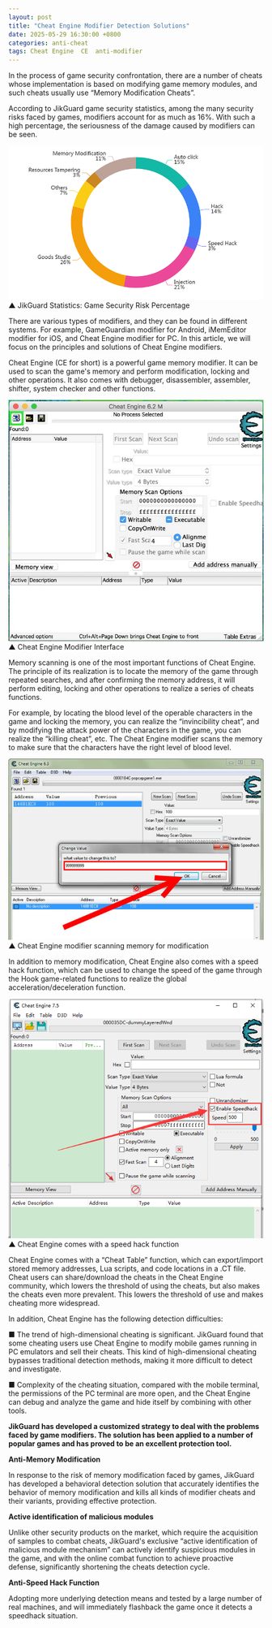 ```yaml
---
layout: post
title: "Cheat Engine Modifier Detection Solutions"
date: 2025-05-29 16:30:00 +0800
categories: anti-cheat
tags: Cheat Engine  CE  anti-modifier
---
```


In the process of game security confrontation, there are a number of cheats whose implementation is based on modifying game memory modules, and such cheats usually use “Memory Modification Cheats”.<!-- more -->  

According to JikGuard game security statistics, among the many security risks faced by games, modifiers account for as much as 16%. With such a high percentage, the seriousness of the damage caused by modifiers can be seen.

![315_21](/assets/res/2025/Statistics.jpg)  
▲ JikGuard Statistics: Game Security Risk Percentage  

There are various types of modifiers, and they can be found in different systems. For example, GameGuardian modifier for Android, iMemEditor modifier for iOS, and Cheat Engine modifier for PC. In this article, we will focus on the principles and solutions of Cheat Engine modifiers.

Cheat Engine (CE for short) is a powerful game memory modifier. It can be used to scan the game's memory and perform modification, locking and other operations. It also comes with debugger, disassembler, assembler, shifter, system checker and other functions.

![315_21](/assets/res/2025/ce.jpg)  
▲ Cheat Engine Modifier Interface

Memory scanning is one of the most important functions of Cheat Engine. The principle of its realization is to locate the memory of the game through repeated searches, and after confirming the memory address, it will perform editing, locking and other operations to realize a series of cheats functions.

For example, by locating the blood level of the operable characters in the game and locking the memory, you can realize the “invincibility cheat”, and by modifying the attack power of the characters in the game, you can realize the “killing cheat”, etc. The Cheat Engine modifier scans the memory to make sure that the characters have the right level of blood level.

![315_21](/assets/res/2025/cehack.png)  
▲ Cheat Engine modifier scanning memory for modification  

In addition to memory modification, Cheat Engine also comes with a speed hack function, which can be used to change the speed of the game through the Hook game-related functions to realize the global acceleration/deceleration function.

![315_21](/assets/res/2025/cespeed.png)  
▲ Cheat Engine comes with a speed hack function

Cheat Engine comes with a “Cheat Table” function, which can export/import stored memory addresses, Lua scripts, and code locations in a .CT file. Cheat users can share/download the cheats in the Cheat Engine community, which lowers the threshold of using the cheats, but also makes the cheats even more prevalent. This lowers the threshold of use and makes cheating more widespread.

In addition, Cheat Engine has the following detection difficulties:

■ The trend of high-dimensional cheating is significant. JikGuard found that some cheating users use Cheat Engine to modify mobile games running in PC emulators and sell their cheats. This kind of high-dimensional cheating bypasses traditional detection methods, making it more difficult to detect and investigate.

■ Complexity of the cheating situation, compared with the mobile terminal, the permissions of the PC terminal are more open, and the Cheat Engine can debug and analyze the game and hide itself by combining with other tools.

**JikGuard has developed a customized strategy to deal with the problems faced by game modifiers. The solution has been applied to a number of popular games and has proved to be an excellent protection tool.**

**Anti-Memory Modification**

In response to the risk of memory modification faced by games, JikGuard has developed a behavioral detection solution that accurately identifies the behavior of memory modification and kills all kinds of modifier cheats and their variants, providing effective protection.

**Active identification of malicious modules**

Unlike other security products on the market, which require the acquisition of samples to combat cheats, JikGuard's exclusive “active identification of malicious module mechanism” can actively identify suspicious modules in the game, and with the online combat function to achieve proactive defense, significantly shortening the cheats detection cycle.

**Anti-Speed Hack Function**

Adopting more underlying detection means and tested by a large number of real machines, and will immediately flashback the game once it detects a speedhack situation.
